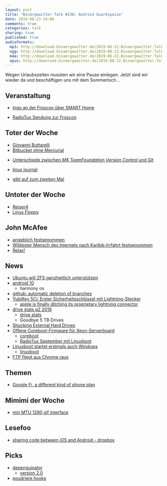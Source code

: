 ```yaml
---
layout: post
title: "Binärgewitter Talk #238: Android Quarkspeise"
date: 2019-08-23 14:00
comments: true
categories: talk
sharing: true
published: true
audioformats:
  mp3: http://download.binaergewitter.de/2019-08-22.Binaergewitter.Talk.238.mp3
  ogg: http://download.binaergewitter.de/2019-08-22.Binaergewitter.Talk.238.ogg
  m4a: http://download.binaergewitter.de/2019-08-22.Binaergewitter.Talk.238.m4a
  opus: http://download.binaergewitter.de/2019-08-22.Binaergewitter.Talk.238.opus
---
```

Wegen Urlaubszeiten mussten wir eine Pause einlegen. Jetzt sind wir wieder da und beschäftigen uns mit dem Sommerloch...


## Veranstaltung

- [Ingo an der Froscon über SMART Home](https://media.ccc.de/v/froscon2019-2347-smarthome)
 * [RadioTux Sendung zur Froscon](https://www.radiotux.de/index.php?/archives/8053-RadioTux-Sendung-August-2019.html)


## Toter der Woche

- [Giovanni Buttarelli](https://www.heise.de/newsticker/meldung/Europaeischer-Datenschutzbeauftragter-Giovanni-Buttarelli-gestorben-4501847.html)
- [Bitbucket ohne Mercurial](https://www.heise.de/developer/meldung/Bitbucket-verabschiedet-sich-von-Mercurial-4501887.html)
 * [Unterschiede zwischen _M$ TeamFoundation Version Control_ und Git](
https://docs.microsoft.com/de-de/azure/devops/repos/tfvc/comparison-git-tfvc?view=azure-devops)
- [linux journal](https://www.linuxjournal.com/content/linux-journal-ceases-publication-awkward-goodbye)
 * [gibt auf zum zweiten Mal](https://www.heise.de/newsticker/meldung/Linux-Journal-gibt-auf-zum-zweiten-Mal-4494775.html)

## Untoter der Woche

- [Reiser4](https://www.pro-linux.de/news/1/27346/reiser4-f%C3%BCr-linux-51-und-52.html)
- [Linux Floppy](https://www.pro-linux.de/news/1/27316/neuer-betreuer-f%C3%BCr-linux-floppy-treiber-gefunden.html)

## John McAfee
- [angeblich festgenommen](https://www.derstandard.at/story/2000106655569/john-mcafee-angeblich-von-us-behoerden-festgenommen)
- [Wildester Mensch des Internets nach Karibik-Irrfahrt festgenommen](https://www.sueddeutsche.de/digital/mcafee-virenscanner-domrep-festnahme-waffen-1.4538200)
- [Relax!](https://twitter.com/officialmcafee/status/1164491430091513856)

## News

- [Ubuntu will ZFS ganzheitlich unterstützen](https://www.pro-linux.de/news/1/27336/ubuntu-will-zfs-ganzheitlich-unterst%C3%BCtzen.html)
- [android 10](https://www.mobilegeeks.de/news/android-10-das-wars-mit-suessigkeiten/)
  * harmony os
- [github: automatic deletion of branches](https://help.github.com/en/articles/managing-the-automatic-deletion-of-branches)
- [YubiKey 5Ci: Erster Sicherheitsschlüssel mit Lightning-Stecker](
https://www.heise.de/mac-and-i/meldung/YubiKey-5Ci-Erster-Sicherheitsschluessel-mit-Lightning-Stecker-4501863.html)
  * [apple is finally ditching its proprietary lightning connector](
https://www.forbes.com/sites/jeanbaptiste/2018/10/31/why-apple-is-finally-ditching-its-proprietary-lightning-connector-for-usb-c-on-all-iphones-ipads/)
- [drive stats q2 2019](https://www.backblaze.com/blog/hard-drive-stats-q2-2019/)
  * [drive stats](https://www.backblaze.com/b2/hard-drive-test-data.html)
  * Goodbye 5 TB Drives
- [Shucking External Hard Drives](https://blog.briancmoses.com/2019/07/what-the-shuck-is-going-on-here.html)
- [Offene Coreboot-Firmware für Xeon-Serverboard](https://www.heise.de/newsticker/meldung/Offene-Coreboot-Firmware-fuer-Xeon-Serverboard-4490578.html)
  * [coreboot](https://www.coreboot.org/)
  * [RadioTux September mit Linuxboot](https://www.radiotux.de/index.php?/archives/8044-RadioTux-Sendung-September-2018.html)
- [Linuxboot startet erstmals auch Windows](
https://www.heise.de/newsticker/meldung/Quelloffene-UEFI-Alternative-Linuxboot-startet-erstmals-auch-Windows-4492152.html)
  * [linuxboot](https://www.linuxboot.org/)
- [FTP fliegt aus Chrome raus](https://www.pro-linux.de/news/1/27356/google-entfernt-ftp-aus-chrome.html)

## Themen
- [Google Fi, a different kind of phone plan](https://fi.google.com/about/)

## Mimimi der Woche
- [min MTU 1280 gif interface](https://github.com/freebsd/freebsd/blob/c4ed3acb9f59d3498905e95d5d445c5046fdfdb6/sys/net/if_gif.h#L80-L82)

## Lesefoo
- [sharing code between iOS and Android - dropbox](https://blogs.dropbox.com/tech/2019/08/the-not-so-hidden-cost-of-sharing-code-between-ios-and-android)

## Picks
- [depenguinator](http://www.daemonology.net/depenguinator/)
  * [version 2.0](http://www.daemonology.net/blog/2008-01-29-depenguinator-2.0.html)
- [poudriere hooks](https://dan.langille.org/2019/08/10/poudriere-hooks/)
